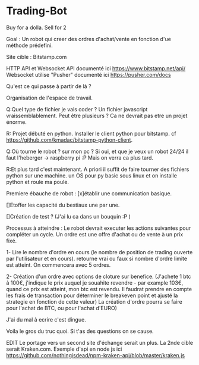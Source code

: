 # Trading-Bot
Buy for a dolla. Sell for 2

Goal : Un robot qui creer des ordres d'achat/vente en fonction d'ue méthode prédefini. 

Site cible : Bitstamp.com

HTTP API et Websocket API documenté ici
https://www.bitstamp.net/api/
Websocket utilise "Pusher" documenté ici
https://pusher.com/docs

 Qu'est ce qui passe à partir de là ? 

Organisation de l'espace de travail. 

   Q:Quel type de fichier je vais coder ? Un fichier javascript vraissemblablement. Peut être plusieurs ? Ca ne devrait pas etre un projet énorme. 

   R: Projet débuté en python. Installer le client python pour bitstamp. cf https://github.com/kmadac/bitstamp-python-client.
   
   Q:Où tourne le robot ? sur mon pc ? Si oui, et que je veux un robot 24/24 il faut l'heberger -> raspberry pi :P Mais on verra ca plus tard. 
   
   R:Et plus tard c'est maintenant. A priori il suffit de faire tourner des fichiers python sur une machine. un OS pour py basic sous linux et on installe python et roule ma poule. 

Premiere ébauche de robot : 
[x]établir une communication basique. 

[]Etoffer les capacité du bestiaux une par une. 

[]Création de test ? (J'ai lu ca dans un bouquin :P ) 

Processus à atteindre : 
Le robot devrait executer les actions suivantes pour compléter un cycle. 
Un ordre est une offre d'achat ou de vente à un prix fixé. 

1- Lire le nombre d'ordre en cours (le nombre de position de trading ouverte par l'utilisateur et en cours). retourne vrai ou faux si nombre d'ordre limite est atteint. On commencera avec 5 ordres. 

2- Création d'un ordre avec options de cloture sur benefice. (J'achete 1 btc à 100€, j'indique le prix auquel je souahite revendre - par example 103€, quand ce prix est atteint, mon btc est revendu. Il faudrat prendre en compte les frais de transaction pour déterminer le breakeven point et ajusté la strategie en fonction de cette valeur) La création d'ordre pourra se faire pour l'achat de BTC, ou pour l'achat d'EURO) 

J'ai du mal à ecrire c'est dingue. 

Voila le gros du truc quoi. Si t'as des questions on se cause. 

EDIT 
Le portage vers un second site d'échange serait un plus. La 2nde cible serait Kraken.com.
Exemple d'api en node js ici 
https://github.com/nothingisdead/npm-kraken-api/blob/master/kraken.js
